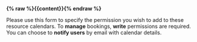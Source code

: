 __{% raw %}{{content}}{% endraw %}__

Please use this form to specify the permission you wish to add to these resource calendars. To __manage__ bookings, __write__ permissions are required. You can choose to __notify users__ by email with calendar details.